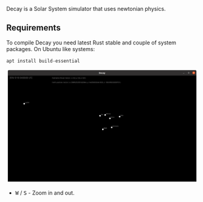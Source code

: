 Decay is a Solar System simulator that uses newtonian physics.

Requirements
------------
To compile Decay you need latest Rust stable and couple of system packages.
On Ubuntu like systems:

    apt install build-essential


![](screenshots/2021-07-28.png)

- <kbd>W</kbd> / <kbd>S</kbd> - Zoom in and out.
